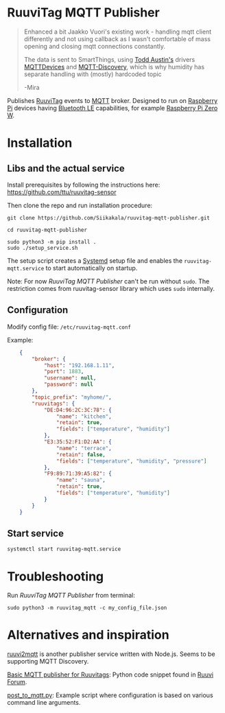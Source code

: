 # RuuviTag MQTT Publisher

> Enhanced a bit Jaakko Vuori's existing work - handling mqtt client differently and not using callback as I wasn't comfortable of mass opening and closing mqtt connections constantly.
>
> The data is sent to SmartThings, using [Todd Austin's](https://github.com/toddaustin07) drivers [MQTTDevices](https://github.com/toddaustin07/MQTTDevices) and [MQTT-Discovery](https://github.com/toddaustin07/MQTT-Discovery), which is why humidity has separate handling with (mostly) hardcoded topic
>
> -Mira

Publishes [RuuviTag](https://ruuvi.com/) events to [MQTT](https://mqtt.org/) broker. Designed to run on [Raspberry Pi](https://www.raspberrypi.org/) devices having [Bluetooth LE](https://en.wikipedia.org/wiki/Bluetooth_Low_Energy) capabilities, for example [Raspberry Pi Zero W](https://www.raspberrypi.org/products/raspberry-pi-zero/).

# Installation

## Libs and the actual service

Install prerequisites by following the instructions here:
https://github.com/ttu/ruuvitag-sensor

Then clone the repo and run installation procedure:

    git clone https://github.com/Siikakala/ruuvitag-mqtt-publisher.git

    cd ruuvitag-mqtt-publisher

    sudo python3 -m pip install .
    sudo ./setup_service.sh

The setup script creates a [Systemd](https://www.freedesktop.org/wiki/Software/systemd/) setup file and enables the ```ruuvitag-mqtt.service``` to start automatically on startup.

Note: For now _RuuviTag MQTT Publisher_ can't be run without ```sudo```. The restriction comes from ruuvitag-sensor library which uses ```sudo``` internally.


## Configuration

Modify config file: ```/etc/ruuvitag-mqtt.conf```

Example:

```json
    {
        "broker": {
            "host": "192.168.1.11",
            "port": 1883,
            "username": null,
            "password": null
        },
        "topic_prefix": "myhome/",
        "ruuvitags": {
            "DE:D4:96:2C:3C:78": {
                "name": "kitchen",
                "retain": true,
                "fields": ["temperature", "humidity"]
            },
            "E3:35:52:F1:D2:AA": {
                "name": "terrace",
                "retain": false,
                "fields": ["temperature", "humidity", "pressure"]
            },
            "F9:89:71:39:A5:82": {
                "name": "sauna",
                "retain": true,
                "fields": ["temperature", "humidity"]
            }
        }
    }
```


## Start service

    systemctl start ruuvitag-mqtt.service


# Troubleshooting

Run _RuuviTag MQTT Publisher_ from terminal:

    sudo python3 -m ruuvitag_mqtt -c my_config_file.json


# Alternatives and inspiration

[ruuvi2mqtt](https://github.com/ppetru/ruuvi2mqtt) is another publisher service written with Node.js. Seems to be supporting MQTT Discovery.

[Basic MQTT publisher for Ruuvitags](https://f.ruuvi.com/t/basic-mqtt-publisher-for-ruuvitags/3978): Python code snippet found in [Ruuvi Forum](https://f.ruuvi.com/).

[post_to_mqtt.py](https://github.com/ttu/ruuvitag-sensor/blob/master/examples/post_to_mqtt.py): Example script where configuration is based on various command line arguments.
